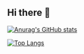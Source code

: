 ## Hi there 👋

[![Anurag's GitHub stats](https://github-readme-stats.vercel.app/api?username=yamaga-shu)](https://github.com/anuraghazra/github-readme-stats)

[![Top Langs](https://github-readme-stats.vercel.app/api/top-langs/?username=yamaga-shu&layout=compact)](https://github.com/anuraghazra/github-readme-stats)

<!--
**yamaga-shu/yamaga-shu** is a ✨ _special_ ✨ repository because its `README.md` (this file) appears on your GitHub profile.

Here are some ideas to get you started:

- 🔭 I’m currently working on ...
- 🌱 I’m currently learning ...
- 👯 I’m looking to collaborate on ...
- 🤔 I’m looking for help with ...
- 💬 Ask me about ...
- 📫 How to reach me: ...
- 😄 Pronouns: ...
- ⚡ Fun fact: ...
-->
